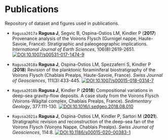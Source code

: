 # Publications

Repository of dataset and figures used in publications.

+ `Ragusa2017a` **Ragusa J**, Segvic B, Ospina-Ostios LM, Kindler P (**2017**) Provenance analysis of the Voirons Flysch (Gurnigel nappe, Haute-Savoie, France): Stratigraphic and paleogeographic implications. *International Journal of Earth Sciences*, 106(8):2619-2651. 
[![DOI:10.1007/s00531-017-1474-9](https://zenodo.org/badge/DOI/10.1007/s00531-017-1474-9.svg)](https://doi.org/10.1007/s00531-017-1474-9)

+ `Ragusa2018a` **Ragusa J**, Ospina-Ostios LM, Spezzaferri S, Kindler P (**2018**) Revision of the planktonic foraminiferal biostratigraphy of the Voirons Flysch (Chablais Prealps, Haute-Savoie, France). *Swiss Journal of Geosciences*, 111(3):433-445. [![DOI:10.1007/s00015-018-0314-7](https://zenodo.org/badge/DOI/10.1007/s00015-018-0314-7.svg)](https://doi.org/10.1007/s00015-018-0314-7)

+ `Ragusa2018b` **Ragusa J**, Kindler P (**2018**) Compositional variations in deep-sea gravity-flow deposits. A case study from the Voirons Flysch (Voirons-Wägital complex, Chablais Prealps, France). *Sedimentary Geology*, 377:111-130. [![DOI:10.1016/j.sedgeo.2018.08.010](https://zenodo.org/badge/DOI/10.1016/j.sedgeo.2018.08.010.svg)](https://doi.org/10.1016/j.sedgeo.2018.08.010)

+ `Ragusa2021a` **Ragusa J**, Ospina-Ostios LM, Kindler P, Sartori M (**2021**). Stratigraphic revision and reconstruction of the deep-sea fan of the Voirons Flysch (Voirons Nappe, Chablais Prealps). *Swiss Journal of Geosciences*, 114:8. [![DOI:10.1186/s00015-020-00383-1](https://zenodo.org/badge/DOI/10.1186/s00015-020-00383-1.svg)](https://doi.org/10.1186/s00015-020-00383-1) 

